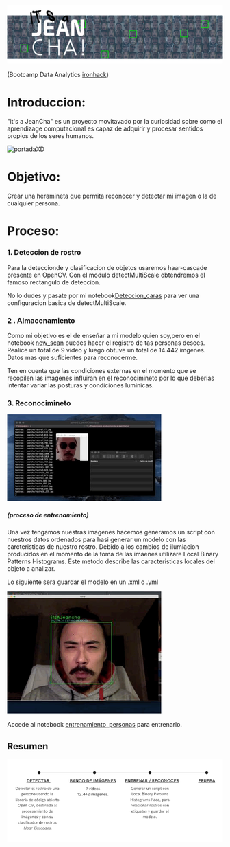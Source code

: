 
![portadas](portadas/banner2.png)



(Bootcamp Data Analytics [ironhack](https://www.ironhack.com/es))

# Introduccion:

"it's a JeanCha" es un proyecto movitavado por la curiosidad sobre como el aprendizage computacional es capaz de adquirir y procesar sentidos propios de los seres humanos. 


![portadaXD](https://github.com/yamadajc/its-a-jeancha/blob/main/images/portadaXD.gif)

# Objetivo: 

Crear una heramineta que permita reconocer y detectar mi imagen o la de cualquier persona.

# Proceso:

### 1. Deteccion de rostro 
Para la deteccionde y clasificacion de objetos usaremos haar-cascade presente en OpenCV. Con el modulo detectMultiScale obtendremos el famoso rectangulo de deteccion. 

No lo dudes y pasate por mi notebook[Deteccion_caras](https://github.com/yamadajc/its-a-jeancha/blob/main/notebook/Deteccion_caras.ipynb) para ver una configuracion basica de detectMultiScale.

### 2 . Almacenamiento
Como mi objetivo es el de enseñar a mi modelo quien soy,pero en el notebook [new_scan](https://github.com/yamadajc/its-a-jeancha/blob/main/notebook/new_scan.ipynb) puedes hacer el registro de tas personas desees. Realice un total de 9 video y luego obtuve un total de 14.442 imgenes. Datos mas que suficientes para reconocerme. 

Ten en cuenta que las condiciones externas en el momento que se recopilen las imagenes influiran en el reconocimineto por lo que deberias intentar variar las posturas y condiciones luminicas. 

### 3. Reconocimineto 

![model](portadas/model.GIF)
##### (proceso de entrenamiento)

Una vez tengamos nuestras imagenes hacemos generamos un script con nuestros datos ordenados para hasi generar un modelo con las carcteristicas de nuestro rostro. Debido a los cambios de ilumiacion producidos en el momento de la toma de las imaenes utilizare Local Binary Patterns Histograms. Este metodo describe las caracteristicas locales del objeto a analizar. 

Lo siguiente sera guardar el modelo en un .xml o .yml



![jeancha](portadas/Jeancha.GIF)

Accede al notebook [entrenamiento_personas](https://github.com/yamadajc/its-a-jeancha/blob/main/notebook/entrenamiento_personas.ipynb) para entrenarlo.




## Resumen 
![resumen](portadas/resumen.png)






